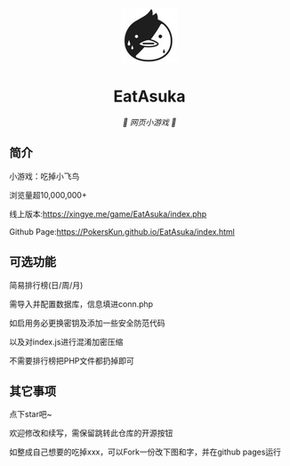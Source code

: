 <p align="center">
  <a href="https://xingye.me/game/EatAsuka"><img src="https://github.com/PokersKun/EatAsuka/blob/main/static/image/ClickBefore.png?raw=true" width="100" height="100" alt="EatAsuka"></a>
</p>
<div align="center">

# EatAsuka

_🦌 网页小游戏 🥛_

</div>


## 简介

小游戏：吃掉小飞鸟

浏览量超10,000,000+

线上版本:https://xingye.me/game/EatAsuka/index.php

Github Page:https://PokersKun.github.io/EatAsuka/index.html

## 可选功能

简易排行榜(日/周/月)

需导入并配置数据库，信息填进conn.php

如启用务必更换密钥及添加一些安全防范代码

以及对index.js进行混淆加密压缩

不需要排行榜把PHP文件都扔掉即可

## 其它事项

点下star吧~

欢迎修改和续写，需保留跳转此仓库的开源按钮

如整成自己想要的吃掉xxx，可以Fork一份改下图和字，并在github pages运行

